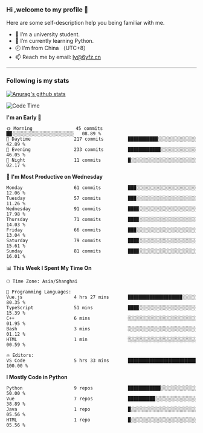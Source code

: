 ### Hi ,welcome to my profile 👋
Here are some self-description help you being familiar with me.
<!--
**liuyunfz/liuyunfz** is a ✨ _special_ ✨ repository because its `README.md` (this file) appears on your GitHub profile.
- 👯 I’m looking to collaborate on ...
- 🤔 I’m looking for help with ...
Here are some ideas to get you started:
-->
- 🏫 I’m a university student.
- 💪 I’m currently learning Python.
- 🕗 I'm from China （UTC+8）
- 📫 Reach me by email: [ly@6yfz.cn](mailto:ly@6yfz.cn)
  
---
### Following is my stats
  
[![Anurag's github stats](https://github-readme-stats.vercel.app/api?username=liuyunfz)](https://github.com/anuraghazra/github-readme-stats)
  
<!--START_SECTION:waka-->
![Code Time](http://img.shields.io/badge/Code%20Time-403%20hrs%2049%20mins-blue)

**I'm an Early 🐤** 

```text
🌞 Morning                45 commits          ██░░░░░░░░░░░░░░░░░░░░░░░   08.89 % 
🌆 Daytime                217 commits         ███████████░░░░░░░░░░░░░░   42.89 % 
🌃 Evening                233 commits         ████████████░░░░░░░░░░░░░   46.05 % 
🌙 Night                  11 commits          █░░░░░░░░░░░░░░░░░░░░░░░░   02.17 % 
```
📅 **I'm Most Productive on Wednesday** 

```text
Monday                   61 commits          ███░░░░░░░░░░░░░░░░░░░░░░   12.06 % 
Tuesday                  57 commits          ███░░░░░░░░░░░░░░░░░░░░░░   11.26 % 
Wednesday                91 commits          ████░░░░░░░░░░░░░░░░░░░░░   17.98 % 
Thursday                 71 commits          ████░░░░░░░░░░░░░░░░░░░░░   14.03 % 
Friday                   66 commits          ███░░░░░░░░░░░░░░░░░░░░░░   13.04 % 
Saturday                 79 commits          ████░░░░░░░░░░░░░░░░░░░░░   15.61 % 
Sunday                   81 commits          ████░░░░░░░░░░░░░░░░░░░░░   16.01 % 
```


📊 **This Week I Spent My Time On** 

```text
🕑︎ Time Zone: Asia/Shanghai

💬 Programming Languages: 
Vue.js                   4 hrs 27 mins       ████████████████████░░░░░   80.35 % 
TypeScript               51 mins             ████░░░░░░░░░░░░░░░░░░░░░   15.39 % 
C++                      6 mins              ░░░░░░░░░░░░░░░░░░░░░░░░░   01.95 % 
Bash                     3 mins              ░░░░░░░░░░░░░░░░░░░░░░░░░   01.12 % 
HTML                     1 min               ░░░░░░░░░░░░░░░░░░░░░░░░░   00.59 % 

🔥 Editors: 
VS Code                  5 hrs 33 mins       █████████████████████████   100.00 % 
```

**I Mostly Code in Python** 

```text
Python                   9 repos             ████████████░░░░░░░░░░░░░   50.00 % 
Vue                      7 repos             ██████████░░░░░░░░░░░░░░░   38.89 % 
Java                     1 repo              █░░░░░░░░░░░░░░░░░░░░░░░░   05.56 % 
HTML                     1 repo              █░░░░░░░░░░░░░░░░░░░░░░░░   05.56 % 
```




<!--END_SECTION:waka-->
